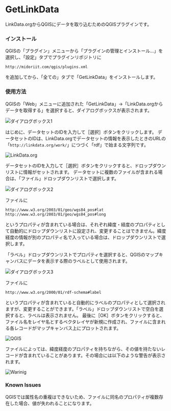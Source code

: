 # GetLinkData
LinkData.orgからQGISにデータを取り込むためのQGISプラグインです。

### インストール
QGISの「プラグイン」メニューから「プラグインの管理とインストール…」を選択し、「設定」タブでプラグインリポジトリに
```
http://midoriit.com/qgis/plugins.xml
```
を追加してから、「全ての」タブで「GetLinkData」をインストールします。

### 使用方法
QGISの「Web」メニューに追加された「GetLinkData」→「LinkData.orgからデータを取得する」を選択すると、ダイアログボックスが表示されます。

![ダイアログボックス1](http://midoriit.com/images/2015/12/GetLinkData01.png)

はじめに、データセットのIDを入力して［選択］ボタンをクリックします。
データセットのIDは、LinkData.orgでデータセットの情報を表示したときのURLの「```http://linkdata.org/work/```」につづく「rdf」で始まる文字列です。

![LinkData.org](http://midoriit.com/images/2015/12/GetLinkData02.png)

データセットのIDを入力して［選択］ボタンをクリックすると、ドロップダウンリストに情報がセットされます。
データセットに複数のファイルが含まれる場合は、「ファイル」ドロップダウンリストで選択します。

![ダイアログボックス2](http://midoriit.com/images/2015/12/GetLinkData03.png)

ファイルに
```
http://www.w3.org/2003/01/geo/wgs84_pos#lat
http://www.w3.org/2003/01/geo/wgs84_pos#long
```
というプロパティが含まれている場合は、それぞれ緯度・経度のプロパティとして自動的にドロップダウンリストに設定され、変更することはできません。緯度経度の情報が別のプロパティ名で入っている場合は、ドロップダウンリストで選択します。

「ラベル」ドロップダウンリストでプロパティを選択すると、QGISのマップキャンバスにデータを表示する際のラベルとして使用されます。

![ダイアログボックス3](http://midoriit.com/images/2015/12/GetLinkData04.png)

ファイルに
```
http://www.w3.org/2000/01/rdf-schema#label
```
というプロパティが含まれていると自動的にラベルのプロパティとして選択されますが、変更することができます。「ラベル」ドロップダウンリストで空白を選択すると、ラベルは表示されません。
最後に［OK］ボタンをクリックすると、ファイル名をレイヤ名とするベクタレイヤが新規に作成され、ファイルに含まれる各レコードがマップキャンバス上にプロットされます。

![QGIS](http://midoriit.com/images/2015/12/GetLinkData05.png)

ファイルによっては、緯度経度のプロパティを持ちながら、その値を持たないレコードが含まれていることがあります。その場合には以下のような警告が表示されます。

![Warinig](http://midoriit.com/images/2015/12/GetLinkData06b.png)

### Known Issues
QGISでは属性名の重複はできないため、ファイルに同名のプロパティが複数存在した場合、値が失われることになります。
